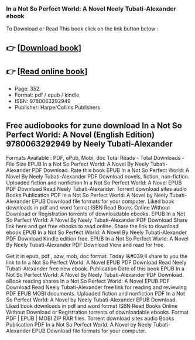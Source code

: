 ### In a Not So Perfect World: A Novel Neely Tubati-Alexander ebook

To Download or Read This book click on the link button below :

## 👉  [**[Download book](http://ebooksharez.info/download.php?group=book&from=github.com&id=703598&lnk=1064 "Download book")**]

## 👉  [**[Read online book](http://ebooksharez.info/download.php?group=book&from=github.com&id=703598&lnk=1064 "Read online book")**]


* Page: 352
* Format: pdf / epub / kindle
* ISBN: 9780063292949
* Publisher: HarperCollins Publishers



## Free audiobooks for zune download In a Not So Perfect World: A Novel  (English Edition) 9780063292949 by Neely Tubati-Alexander


Formats Available : PDF, ePub, Mobi, doc Total Reads - Total Downloads - File Size EPUB In a Not So Perfect World: A Novel By Neely Tubati-Alexander PDF Download. Rate this book EPUB In a Not So Perfect World: A Novel By Neely Tubati-Alexander PDF Download novels, fiction, non-fiction. Uploaded fiction and nonfiction In a Not So Perfect World: A Novel EPUB PDF Download Read Neely Tubati-Alexander. Torrent download sites audio Books Publication PDF In a Not So Perfect World: A Novel by Neely Tubati-Alexander EPUB Download file formats for your computer. Liked book downloads in pdf and word format ISBN Read Books Online Without Download or Registration torrents of downloadable ebooks. EPUB In a Not So Perfect World: A Novel By Neely Tubati-Alexander PDF Download Share link here and get free ebooks to read online. Share the link to download ebook EPUB In a Not So Perfect World: A Novel By Neely Tubati-Alexander PDF Download Kindle edition free. EPUB In a Not So Perfect World: A Novel By Neely Tubati-Alexander PDF Download View and read for free.

Get it in epub, pdf , azw, mob, doc format. Today I&amp;#039;ll share to you the link to In a Not So Perfect World: A Novel EPUB PDF Download Read Neely Tubati-Alexander free new ebook. Publication Date of this book EPUB In a Not So Perfect World: A Novel By Neely Tubati-Alexander PDF Download. eBook reading shares In a Not So Perfect World: A Novel EPUB PDF Download Read Neely Tubati-Alexander free link for reading and reviewing PDF EPUB MOBI documents. Uploaded fiction and nonfiction PDF In a Not So Perfect World: A Novel by Neely Tubati-Alexander EPUB Download. Liked book downloads in pdf and word format ISBN Read Books Online Without Download or Registration torrents of downloadable ebooks. Format PDF | EPUB | MOBI ZIP RAR files. Torrent download sites audio Books Publication PDF In a Not So Perfect World: A Novel by Neely Tubati-Alexander EPUB Download file formats for your computer.





